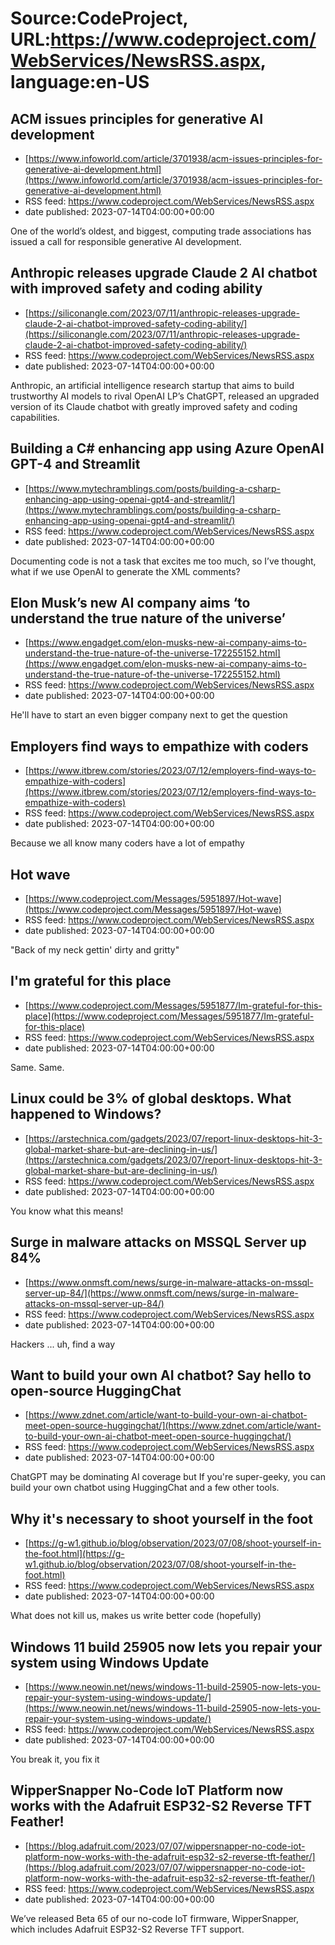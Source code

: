 # Source:CodeProject, URL:https://www.codeproject.com/WebServices/NewsRSS.aspx, language:en-US

## ACM issues principles for generative AI development
 - [https://www.infoworld.com/article/3701938/acm-issues-principles-for-generative-ai-development.html](https://www.infoworld.com/article/3701938/acm-issues-principles-for-generative-ai-development.html)
 - RSS feed: https://www.codeproject.com/WebServices/NewsRSS.aspx
 - date published: 2023-07-14T04:00:00+00:00

One of the world’s oldest, and biggest, computing trade associations has issued a call for responsible generative AI development.

## Anthropic releases upgrade Claude 2 AI chatbot with improved safety and coding ability
 - [https://siliconangle.com/2023/07/11/anthropic-releases-upgrade-claude-2-ai-chatbot-improved-safety-coding-ability/](https://siliconangle.com/2023/07/11/anthropic-releases-upgrade-claude-2-ai-chatbot-improved-safety-coding-ability/)
 - RSS feed: https://www.codeproject.com/WebServices/NewsRSS.aspx
 - date published: 2023-07-14T04:00:00+00:00

Anthropic, an artificial intelligence research startup that aims to build trustworthy AI models to rival OpenAI LP’s ChatGPT, released an upgraded version of its Claude chatbot with greatly improved safety and coding capabilities.

## Building a C# enhancing app using Azure OpenAI GPT-4 and Streamlit
 - [https://www.mytechramblings.com/posts/building-a-csharp-enhancing-app-using-openai-gpt4-and-streamlit/](https://www.mytechramblings.com/posts/building-a-csharp-enhancing-app-using-openai-gpt4-and-streamlit/)
 - RSS feed: https://www.codeproject.com/WebServices/NewsRSS.aspx
 - date published: 2023-07-14T04:00:00+00:00

Documenting code is not a task that excites me too much, so I’ve thought, what if we use OpenAI to generate the XML comments?

## Elon Musk’s new AI company aims ‘to understand the true nature of the universe’
 - [https://www.engadget.com/elon-musks-new-ai-company-aims-to-understand-the-true-nature-of-the-universe-172255152.html](https://www.engadget.com/elon-musks-new-ai-company-aims-to-understand-the-true-nature-of-the-universe-172255152.html)
 - RSS feed: https://www.codeproject.com/WebServices/NewsRSS.aspx
 - date published: 2023-07-14T04:00:00+00:00

He'll have to start an even bigger company next to get the question

## Employers find ways to empathize with coders
 - [https://www.itbrew.com/stories/2023/07/12/employers-find-ways-to-empathize-with-coders](https://www.itbrew.com/stories/2023/07/12/employers-find-ways-to-empathize-with-coders)
 - RSS feed: https://www.codeproject.com/WebServices/NewsRSS.aspx
 - date published: 2023-07-14T04:00:00+00:00

Because we all know many coders have a lot of empathy

## Hot wave
 - [https://www.codeproject.com/Messages/5951897/Hot-wave](https://www.codeproject.com/Messages/5951897/Hot-wave)
 - RSS feed: https://www.codeproject.com/WebServices/NewsRSS.aspx
 - date published: 2023-07-14T04:00:00+00:00

"Back of my neck gettin' dirty and gritty"

## I'm grateful for this place
 - [https://www.codeproject.com/Messages/5951877/Im-grateful-for-this-place](https://www.codeproject.com/Messages/5951877/Im-grateful-for-this-place)
 - RSS feed: https://www.codeproject.com/WebServices/NewsRSS.aspx
 - date published: 2023-07-14T04:00:00+00:00

Same. Same.

## Linux could be 3% of global desktops. What happened to Windows?
 - [https://arstechnica.com/gadgets/2023/07/report-linux-desktops-hit-3-global-market-share-but-are-declining-in-us/](https://arstechnica.com/gadgets/2023/07/report-linux-desktops-hit-3-global-market-share-but-are-declining-in-us/)
 - RSS feed: https://www.codeproject.com/WebServices/NewsRSS.aspx
 - date published: 2023-07-14T04:00:00+00:00

You know what this means!

## Surge in malware attacks on MSSQL Server up 84%
 - [https://www.onmsft.com/news/surge-in-malware-attacks-on-mssql-server-up-84/](https://www.onmsft.com/news/surge-in-malware-attacks-on-mssql-server-up-84/)
 - RSS feed: https://www.codeproject.com/WebServices/NewsRSS.aspx
 - date published: 2023-07-14T04:00:00+00:00

Hackers ... uh, find a way

## Want to build your own AI chatbot? Say hello to open-source HuggingChat
 - [https://www.zdnet.com/article/want-to-build-your-own-ai-chatbot-meet-open-source-huggingchat/](https://www.zdnet.com/article/want-to-build-your-own-ai-chatbot-meet-open-source-huggingchat/)
 - RSS feed: https://www.codeproject.com/WebServices/NewsRSS.aspx
 - date published: 2023-07-14T04:00:00+00:00

ChatGPT may be dominating AI coverage but If you're super-geeky, you can build your own chatbot using HuggingChat and a few other tools.

## Why it's necessary to shoot yourself in the foot
 - [https://g-w1.github.io/blog/observation/2023/07/08/shoot-yourself-in-the-foot.html](https://g-w1.github.io/blog/observation/2023/07/08/shoot-yourself-in-the-foot.html)
 - RSS feed: https://www.codeproject.com/WebServices/NewsRSS.aspx
 - date published: 2023-07-14T04:00:00+00:00

What does not kill us, makes us write better code (hopefully)

## Windows 11 build 25905 now lets you repair your system using Windows Update
 - [https://www.neowin.net/news/windows-11-build-25905-now-lets-you-repair-your-system-using-windows-update/](https://www.neowin.net/news/windows-11-build-25905-now-lets-you-repair-your-system-using-windows-update/)
 - RSS feed: https://www.codeproject.com/WebServices/NewsRSS.aspx
 - date published: 2023-07-14T04:00:00+00:00

You break it, you fix it

## WipperSnapper No-Code IoT Platform now works with the Adafruit ESP32-S2 Reverse TFT Feather!
 - [https://blog.adafruit.com/2023/07/07/wippersnapper-no-code-iot-platform-now-works-with-the-adafruit-esp32-s2-reverse-tft-feather/](https://blog.adafruit.com/2023/07/07/wippersnapper-no-code-iot-platform-now-works-with-the-adafruit-esp32-s2-reverse-tft-feather/)
 - RSS feed: https://www.codeproject.com/WebServices/NewsRSS.aspx
 - date published: 2023-07-14T04:00:00+00:00

We’ve released Beta 65 of our no-code IoT firmware, WipperSnapper, which includes Adafruit ESP32-S2 Reverse TFT support.

